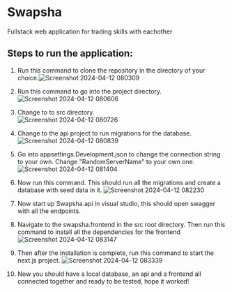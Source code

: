 # Swapsha
Fullstack web application for trading skills with eachother

## Steps to run the application:

1. Run this command to clone the repository in the directory of your choice.![Screenshot 2024-04-12 080309](https://github.com/adrianbodin/Swapsha/assets/105102657/6869be84-d22a-41ea-9144-adf663a9f555)


2. Run this command to go into the project directory. </br>![Screenshot 2024-04-12 080606](https://github.com/adrianbodin/Swapsha/assets/105102657/6be61104-95f2-48a7-98b8-9952ce554db1)



3. Change to to src directory. </br> ![Screenshot 2024-04-12 080726](https://github.com/adrianbodin/Swapsha/assets/105102657/a444d223-112e-4c25-992e-dc1ac81e4da2)



4. Change to the api project to run migrations for the database.</br> ![Screenshot 2024-04-12 080839](https://github.com/adrianbodin/Swapsha/assets/105102657/8a50c883-44e8-49d4-a20f-e480877c15ec)



5. Go into appsettings.Development.json to change the connection string to your own. Change "RandomServerName" to 
   your own one.
![Screenshot 2024-04-12 081404](https://github.com/adrianbodin/Swapsha/assets/105102657/48006ce8-875d-4f71-841c-cf59f6e6ed56)



6. Now run this command. This should run all the migrations and create a database with seed data in it. 
![Screenshot 2024-04-12 082230](https://github.com/adrianbodin/Swapsha/assets/105102657/78c2e826-1763-43fa-80d4-1d3084cd017a)


7. Now start up Swapsha.api in visual studio, this should open swagger with all the endpoints.


8. Navigate to the swapsha.frontend in the src root directory. Then run this command to install all the dependencies for the frontend </br>
   ![Screenshot 2024-04-12 083147](https://github.com/adrianbodin/Swapsha/assets/105102657/649d098f-22ef-4185-81f6-fef758181a21)



9. Then after the installation is complete, run this command to start the next.js project. ![Screenshot 2024-04-12 083339](https://github.com/adrianbodin/Swapsha/assets/105102657/09cb60ab-8de9-4d4b-b109-0b4188545ae8)



10. Now you should have a local database, an api and a frontend all connected together and ready to be tested, hope it worked!
